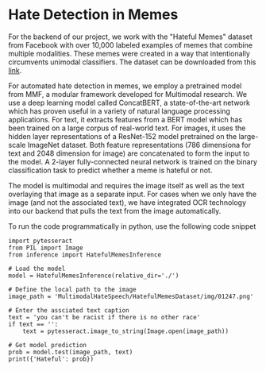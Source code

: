 # Hate Detection in Memes

For the backend of our project, we work with the "Hateful Memes" dataset from Facebook with over 10,000 labeled examples of memes that combine multiple modalities. These memes were created in a way that intentionally circumvents unimodal classifiers. The dataset can be downloaded from this [link](https://hatefulmemeschallenge.com/).

For automated hate detection in memes, we employ a pretrained model from MMF, a modular framework developed for Multimodal research. We use a deep learning model called ConcatBERT, a state-of-the-art network which has proven useful in a variety of natural language processing applications. For text, it extracts features from a BERT model which has been trained on a large corpus of real-world text. For images, it uses the hidden layer representations of a ResNet-152 model pretrained on the large-scale ImageNet dataset. Both feature representations (786 dimensiona for text and 2048 dimension for image) are concatenated to form the input to the model. A 2-layer fully-connected neural network is trained on the binary classification task to predict whether a meme is hateful or not.

The model is multimodal and requires the image itself as well as the text overlaying that image as a separate input. For cases when we only have the image (and not the associated text), we have integrated OCR technology into our backend that pulls the text from the image automatically.

To run the code programmatically in python, use the following code snippet
```
import pytesseract
from PIL import Image
from inference import HatefulMemesInference

# Load the model
model = HatefulMemesInference(relative_dir='./')

# Define the local path to the image
image_path = 'MultimodalHateSpeech/HatefulMemesDataset/img/01247.png'

# Enter the assciated text caption
text = 'you can't be racist if there is no other race'
if text == '':
    text = pytesseract.image_to_string(Image.open(image_path))

# Get model prediction
prob = model.test(image_path, text)
print({'Hateful': prob})
```
